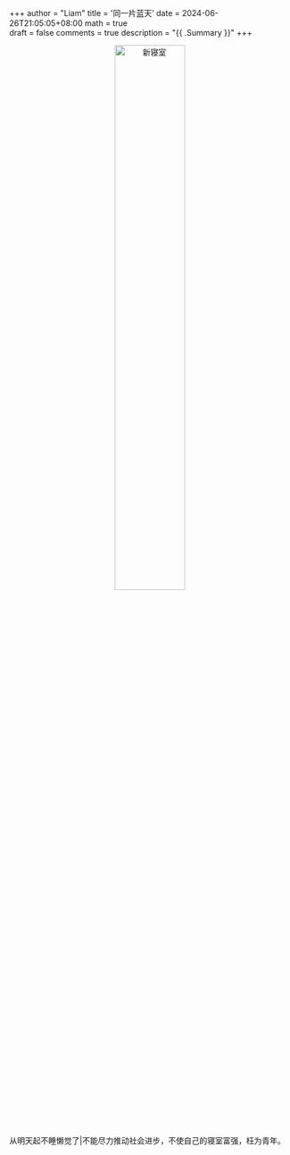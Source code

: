 +++
author = "Liam"
title = '同一片蓝天'
date = 2024-06-26T21:05:05+08:00
math = true                                
draft = false
comments = true
description = "{{ .Summary }}"
+++

 <div align="center">
 <img src="https://pic1.zhimg.com/80/v2-1913d9bd10cfdad1f44d9401a5ff21b7_1440w.png" alt="新寝室" width="50%" height="auto">
 </div>
从明天起不睡懒觉了|不能尽力推动社会进步，不使自己的寝室富强，枉为青年。

